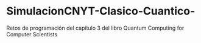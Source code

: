 # SimulacionCNYT-Clasico-Cuantico-
Retos de programación del capítulo 3 del libro Quantum Computing for Computer Scientists
